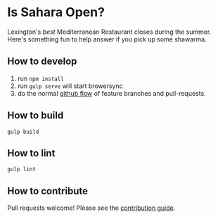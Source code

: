# Is Sahara Open?

Lexington's _best_ Mediterranean Restaurant closes during the summer. Here's
something fun to help answer if you pick up some shawarma.

## How to develop

1. run `npm install`
1. run `gulp serve` will start browersync
1. do the normal [github flow](https://guides.github.com/introduction/flow/)
of feature branches and pull-requests.

## How to build

`gulp build`

## How to lint

`gulp lint`

## How to contribute

Pull requests welcome! Please see the [contribution guide](CONTRIBUTING.md).
